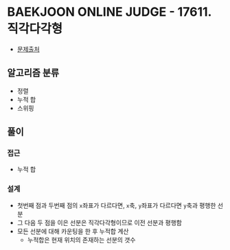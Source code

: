# BAEKJOON ONLINE JUDGE - 17611. 직각다각형

- [문제출처](https://www.acmicpc.net/problem/17611 '17611. 직각다각형')

## 알고리즘 분류

- 정렬
- 누적 합
- 스위핑

## 풀이

### 접근

- 누적 합

### 설계

- 첫번째 점과 두번째 점의 `x`좌표가 다르다면, `x`축, `y`좌표가 다르다면 `y`축과 평행한 선분
- 그 다음 두 점을 이은 선분은 직각다각형이므로 이전 선분과 평행함
- 모든 선분에 대해 카운팅을 한 후 누적합 계산
  - 누적합은 현재 위치의 존재하는 선분의 갯수
